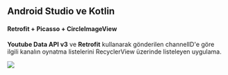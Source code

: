 ## Android Studio ve Kotlin
#### Retrofit + Picasso + CircleImageView

**Youtube Data API v3** ve **Retrofit** kullanarak gönderilen channelID'e göre ilgili kanalın oynatma listelerini RecyclerView üzerinde listeleyen uygulama.


<a href="https://resimyukle.xyz/i/OdBcN0"><img src="https://i.resimyukle.xyz/OdBcN0.png" /></a>

